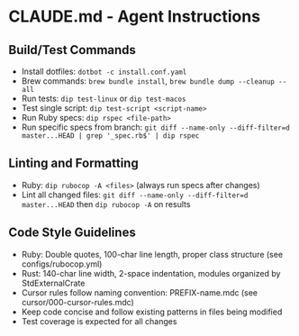 # CLAUDE.md - Agent Instructions

## Build/Test Commands
- Install dotfiles: `dotbot -c install.conf.yaml`
- Brew commands: `brew bundle install`, `brew bundle dump --cleanup --all`
- Run tests: `dip test-linux` or `dip test-macos`
- Test single script: `dip test-script <script-name>`
- Run Ruby specs: `dip rspec <file-path>`
- Run specific specs from branch: `git diff --name-only --diff-filter=d master...HEAD | grep '_spec.rb$' | dip rspec`

## Linting and Formatting
- Ruby: `dip rubocop -A <files>` (always run specs after changes)
- Lint all changed files: `git diff --name-only --diff-filter=d master...HEAD` then `dip rubocop -A` on results

## Code Style Guidelines
- Ruby: Double quotes, 100-char line length, proper class structure (see configs/rubocop.yml)
- Rust: 140-char line width, 2-space indentation, modules organized by StdExternalCrate
- Cursor rules follow naming convention: PREFIX-name.mdc (see cursor/000-cursor-rules.mdc)
- Keep code concise and follow existing patterns in files being modified
- Test coverage is expected for all changes